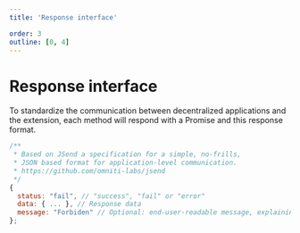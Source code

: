 ```yaml
---
title: 'Response interface'

order: 3
outline: [0, 4]
---
```


# Response interface

To standardize the communication between decentralized applications and the extension, each method will respond with a Promise and this response format.

```JavaScript
/**
 * Based on JSend a specification for a simple, no-frills,
 * JSON based format for application-level communication.
 * https://github.com/omniti-labs/jsend
 */
{
  status: "fail", // "success", "fail" or "error"
  data: { ... }, // Response data
  message: "Forbiden" // Optional: end-user-readable message, explaining what went wrong.
};
```

